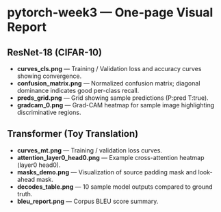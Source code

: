 # pytorch-week3 — One-page Visual Report

## ResNet-18 (CIFAR-10)
- **curves_cls.png** — Training / Validation loss and accuracy curves showing convergence.
- **confusion_matrix.png** — Normalized confusion matrix; diagonal dominance indicates good per-class recall.
- **preds_grid.png** — Grid showing sample predictions (P:pred T:true).
- **gradcam_0.png** — Grad-CAM heatmap for sample image highlighting discriminative regions.

## Transformer (Toy Translation)
- **curves_mt.png** — Training / validation loss curves.
- **attention_layer0_head0.png** — Example cross-attention heatmap (layer0 head0).
- **masks_demo.png** — Visualization of source padding mask and look-ahead mask.
- **decodes_table.png** — 10 sample model outputs compared to ground truth.
- **bleu_report.png** — Corpus BLEU score summary.

